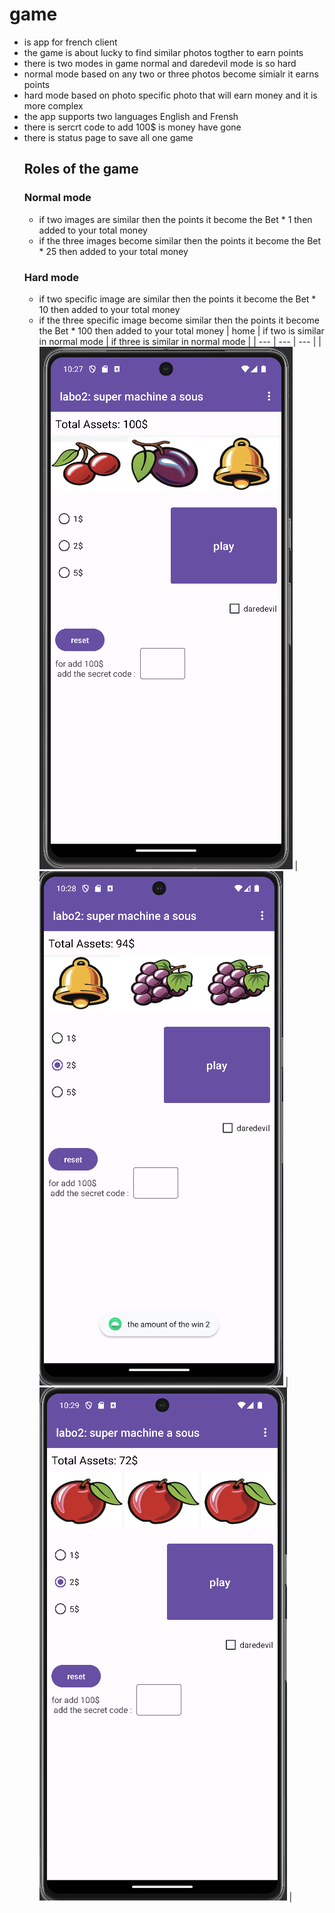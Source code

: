 # game
- is app for french client
- the game is about lucky to find similar photos togther to earn points
- there is two modes in game normal and daredevil mode is so hard
- normal mode based on any two or three photos become simialr it earns points
- hard mode based on photo specific photo that will earn money and it is more complex
- the app supports two languages English and Frensh
- there is sercrt code to add 100$ is money have gone
- there is status page to save all one game
  ## Roles of the game
  ### Normal mode
  - if two images are similar then the points it become the Bet * 1 then added to your total money
  - if the three images become similar then the points it become the Bet * 25 then added to your total money
  ### Hard mode
  - if two specific image are similar then the points it become the Bet * 10 then added to your total money
  - if the three specific image become similar then the points it become the Bet * 100 then added to your total money
|  home |  if two is similar in normal mode | if three is similar in normal mode |
| --- | --- | --- | 
| ![splash](images/screen1.png) | ![splash](images/screen2.png) | ![splash](images/screen3.png) | 
